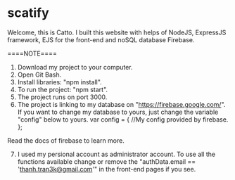 # scatify
Welcome, this is Catto. I built this website with helps of NodeJS, ExpressJS framework, EJS for the front-end and noSQL database Firebase.

====NOTE====

1. Download my project to your computer.
2. Open Git Bash.
3. Install libraries: "npm install".
4. To run the project: "npm start".
5. The project runs on port 3000.
6. The project is linking to my database on "https://firebase.google.com/". If you want to change my database to yours, just change the  variable "config" below to yours.
var config = {
    //My config provided by firebase.
  };
  
  Read the docs of firebase to learn more.
  
7. I used my persional account as administrator account. To use all the functions available change or remove the "authData.email == 'thanh.tran3k@gmail.com'" in the front-end pages if you see.
